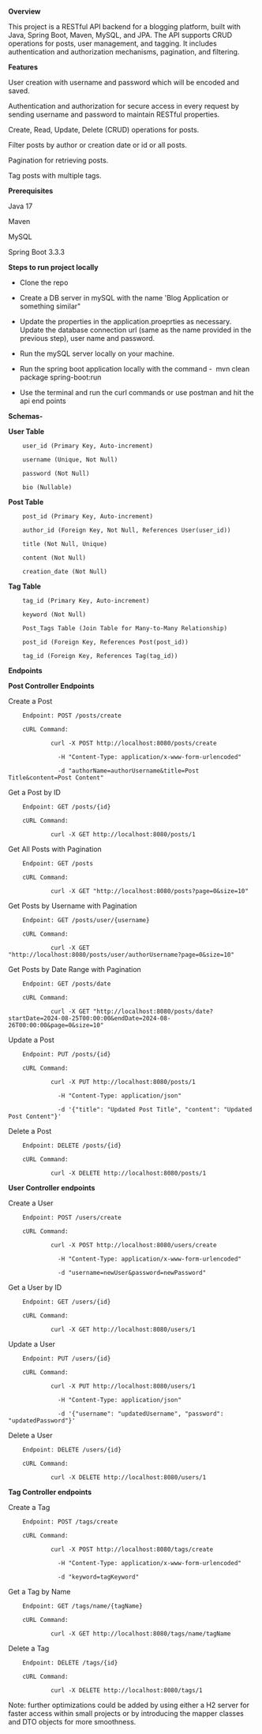 **Overview**

This project is a RESTful API backend for a blogging platform, built with Java, Spring Boot, Maven, MySQL, and JPA. The API supports CRUD operations for posts, user management, and tagging. It includes authentication and authorization mechanisms, pagination, and filtering.

**Features**

User creation with username and password which will be encoded and saved.

Authentication and authorization for secure access in every request by sending username and password to maintain RESTful properties.

Create, Read, Update, Delete (CRUD) operations for posts.

Filter posts by author or creation date or id or all posts.

Pagination for retrieving posts.

Tag posts with multiple tags.

**Prerequisites**

Java 17

Maven

MySQL

Spring Boot 3.3.3

**Steps to run project locally**

- Clone the repo

- Create a DB server in mySQL with the name 'Blog Application or something similar"

- Update the properties in the application.proeprties as necessary. Update the database connection url (same as the name provided in the previous step), user name and password.

- Run the mySQL server locally on your machine.

- Run the spring boot application locally with the command -  mvn clean package spring-boot:run

- Use the terminal and run the curl commands or use postman and hit the api end points

**Schemas-**

**User Table**

        user_id (Primary Key, Auto-increment)
        
        username (Unique, Not Null)
        
        password (Not Null)
        
        bio (Nullable)

**Post Table**

        post_id (Primary Key, Auto-increment)
        
        author_id (Foreign Key, Not Null, References User(user_id))
        
        title (Not Null, Unique)
        
        content (Not Null)
        
        creation_date (Not Null)

**Tag Table**

        tag_id (Primary Key, Auto-increment)
        
        keyword (Not Null)
        
        Post_Tags Table (Join Table for Many-to-Many Relationship)
        
        post_id (Foreign Key, References Post(post_id))
        
        tag_id (Foreign Key, References Tag(tag_id))

**Endpoints**

**Post Controller Endpoints**

Create a Post

        Endpoint: POST /posts/create
        
        cURL Command:
        
                curl -X POST http://localhost:8080/posts/create
        
                  -H "Content-Type: application/x-www-form-urlencoded"
        
                  -d "authorName=authorUsername&title=Post Title&content=Post Content"

Get a Post by ID

        Endpoint: GET /posts/{id}
        
        cURL Command:
        
                curl -X GET http://localhost:8080/posts/1

Get All Posts with Pagination

        Endpoint: GET /posts
        
        cURL Command:
        
                curl -X GET "http://localhost:8080/posts?page=0&size=10"

Get Posts by Username with Pagination

        Endpoint: GET /posts/user/{username}
        
        cURL Command:
        
                curl -X GET "http://localhost:8080/posts/user/authorUsername?page=0&size=10"

Get Posts by Date Range with Pagination

        Endpoint: GET /posts/date
        
        cURL Command:
        
                curl -X GET "http://localhost:8080/posts/date?startDate=2024-08-25T00:00:00&endDate=2024-08-26T00:00:00&page=0&size=10"

Update a Post

        Endpoint: PUT /posts/{id}
        
        cURL Command:
        
                curl -X PUT http://localhost:8080/posts/1
        
                  -H "Content-Type: application/json"
        
                  -d '{"title": "Updated Post Title", "content": "Updated Post Content"}'

Delete a Post

        Endpoint: DELETE /posts/{id}
        
        cURL Command:
        
                curl -X DELETE http://localhost:8080/posts/1

**User Controller endpoints**

Create a User

        Endpoint: POST /users/create
        
        cURL Command:
        
                curl -X POST http://localhost:8080/users/create
        
                  -H "Content-Type: application/x-www-form-urlencoded"
        
                  -d "username=newUser&password=newPassword"

Get a User by ID

        Endpoint: GET /users/{id}
        
        cURL Command:
        
                curl -X GET http://localhost:8080/users/1

Update a User

        Endpoint: PUT /users/{id}
        
        cURL Command:
        
                curl -X PUT http://localhost:8080/users/1
        
                  -H "Content-Type: application/json"
        
                  -d '{"username": "updatedUsername", "password": "updatedPassword"}'

Delete a User

        Endpoint: DELETE /users/{id}
        
        cURL Command:
        
                curl -X DELETE http://localhost:8080/users/1

**Tag Controller endpoints**

Create a Tag

        Endpoint: POST /tags/create
        
        cURL Command:
        
                curl -X POST http://localhost:8080/tags/create
        
                  -H "Content-Type: application/x-www-form-urlencoded"
        
                  -d "keyword=tagKeyword"

Get a Tag by Name

        Endpoint: GET /tags/name/{tagName}
        
        cURL Command:
        
                curl -X GET http://localhost:8080/tags/name/tagName

Delete a Tag

        Endpoint: DELETE /tags/{id}
        
        cURL Command:
        
                curl -X DELETE http://localhost:8080/tags/1

Note: further optimizations could be added by using either a H2 server for faster access within small projects or by introducing the mapper classes and DTO objects for more smoothness.
